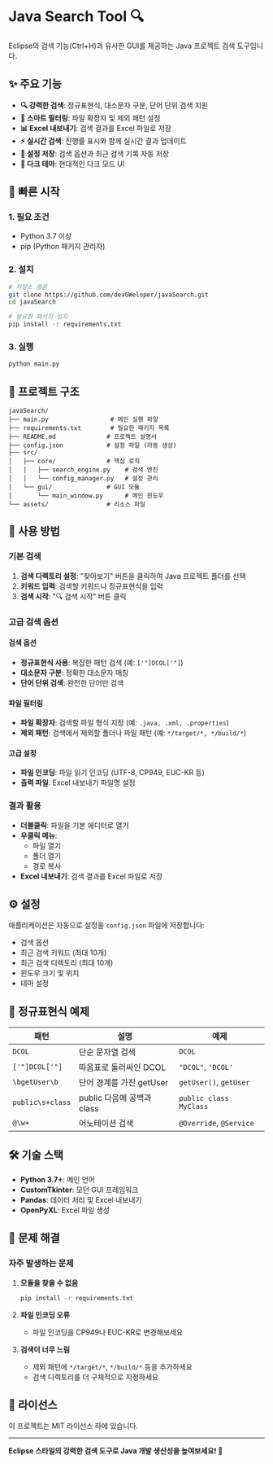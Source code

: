 # Java Search Tool 🔍

Eclipse의 검색 기능(Ctrl+H)과 유사한 GUI를 제공하는 Java 프로젝트 검색 도구입니다.

## ✨ 주요 기능

- **🔍 강력한 검색**: 정규표현식, 대소문자 구분, 단어 단위 검색 지원
- **📁 스마트 필터링**: 파일 확장자 및 제외 패턴 설정
- **📊 Excel 내보내기**: 검색 결과를 Excel 파일로 저장
- **⚡ 실시간 검색**: 진행률 표시와 함께 실시간 결과 업데이트
- **💾 설정 저장**: 검색 옵션과 최근 검색 기록 자동 저장
- **🌙 다크 테마**: 현대적인 다크 모드 UI

## 🚀 빠른 시작

### 1. 필요 조건

- Python 3.7 이상
- pip (Python 패키지 관리자)

### 2. 설치

```bash
# 저장소 클론
git clone https://github.com/devGWeloper/javaSearch.git
cd javaSearch

# 필요한 패키지 설치
pip install -r requirements.txt
```

### 3. 실행

```bash
python main.py
```

## 📁 프로젝트 구조

```
javaSearch/
├── main.py                 # 메인 실행 파일
├── requirements.txt        # 필요한 패키지 목록
├── README.md              # 프로젝트 설명서
├── config.json            # 설정 파일 (자동 생성)
├── src/
│   ├── core/              # 핵심 로직
│   │   ├── search_engine.py    # 검색 엔진
│   │   └── config_manager.py   # 설정 관리
│   └── gui/               # GUI 모듈
│       └── main_window.py      # 메인 윈도우
└── assets/                # 리소스 파일
```

## 🔧 사용 방법

### 기본 검색

1. **검색 디렉토리 설정**: "찾아보기" 버튼을 클릭하여 Java 프로젝트 폴더를 선택
2. **키워드 입력**: 검색할 키워드나 정규표현식을 입력
3. **검색 시작**: "🔍 검색 시작" 버튼 클릭

### 고급 검색 옵션

#### 검색 옵션
- **정규표현식 사용**: 복잡한 패턴 검색 (예: `['"]DCOL['"]`)
- **대소문자 구분**: 정확한 대소문자 매칭
- **단어 단위 검색**: 완전한 단어만 검색

#### 파일 필터링
- **파일 확장자**: 검색할 파일 형식 지정 (예: `.java, .xml, .properties`)
- **제외 패턴**: 검색에서 제외할 폴더나 파일 패턴 (예: `*/target/*, */build/*`)

#### 고급 설정
- **파일 인코딩**: 파일 읽기 인코딩 (UTF-8, CP949, EUC-KR 등)
- **출력 파일**: Excel 내보내기 파일명 설정

### 결과 활용

- **더블클릭**: 파일을 기본 에디터로 열기
- **우클릭 메뉴**: 
  - 파일 열기
  - 폴더 열기  
  - 경로 복사
- **Excel 내보내기**: 검색 결과를 Excel 파일로 저장

## ⚙️ 설정

애플리케이션은 자동으로 설정을 `config.json` 파일에 저장합니다:

- 검색 옵션
- 최근 검색 키워드 (최대 10개)
- 최근 검색 디렉토리 (최대 10개)
- 윈도우 크기 및 위치
- 테마 설정

## 📝 정규표현식 예제

| 패턴 | 설명 | 예제 |
|------|------|------|
| `DCOL` | 단순 문자열 검색 | `DCOL` |
| `['"]DCOL['"]` | 따옴표로 둘러싸인 DCOL | `"DCOL"`, `'DCOL'` |
| `\bgetUser\b` | 단어 경계를 가진 getUser | `getUser()`, `getUser ` |
| `public\s+class` | public 다음에 공백과 class | `public class MyClass` |
| `@\w+` | 어노테이션 검색 | `@Override`, `@Service` |

## 🛠️ 기술 스택

- **Python 3.7+**: 메인 언어
- **CustomTkinter**: 모던 GUI 프레임워크  
- **Pandas**: 데이터 처리 및 Excel 내보내기
- **OpenPyXL**: Excel 파일 생성

## 🐛 문제 해결

### 자주 발생하는 문제

1. **모듈을 찾을 수 없음**
   ```bash
   pip install -r requirements.txt
   ```

2. **파일 인코딩 오류**
   - 파일 인코딩을 CP949나 EUC-KR로 변경해보세요

3. **검색이 너무 느림**
   - 제외 패턴에 `*/target/*`, `*/build/*` 등을 추가하세요
   - 검색 디렉토리를 더 구체적으로 지정하세요

## 📄 라이선스

이 프로젝트는 MIT 라이선스 하에 있습니다.

---

**Eclipse 스타일의 강력한 검색 도구로 Java 개발 생산성을 높여보세요! 🚀**


